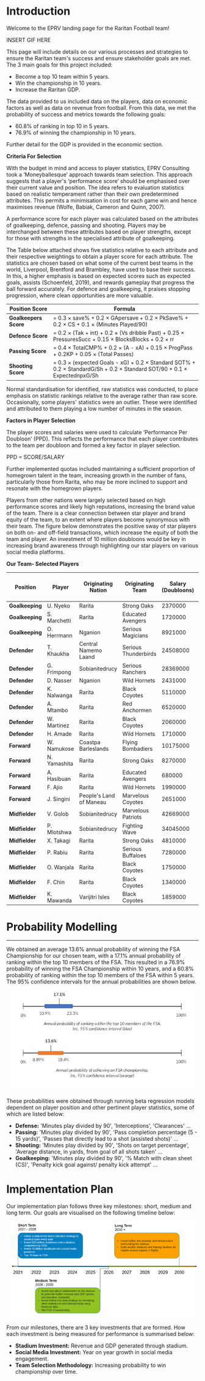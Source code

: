# Introduction 

Welcome to the EPRV landing page for the Raritan Football team! 

INSERT GIF HERE 

This page will include details on our various processes and strategies to ensure the Raritan team's success and ensure stakeholder goals are met. The 3 main goals for this project included:  
* Become a top 10 team within 5 years. 
* Win the championship in 10 years. 
* Increase the Raritan GDP. 

The data provided to us included data on the players, data on economic factors as well as data on revenue from football. From this data, we met the probability of success and metrics towards the following goals: 
* 60.8% of ranking in top 10 in 5 years. 
* 76.9% of winning the championship in 10 years. 

Further detail for the GDP is provided in the economic section. 

**Criteria For Selection**

With the budget in mind and access to player statistics, EPRV Consulting took a ‘Moneyballesque’ approach towards team selection. This approach suggests that a player's ‘performance score’ should be emphasised over their current value and position. The idea refers to evaluation statistics based on realistic temperament rather than their own predetermined attributes. This permits a minimisation in cost for each game win and hence maximises revenue (Wolfe, Babiak, Cameron and Quinn, 2007). 

A performance score for each player was calculated based on the attributes of goalkeeping, defence, passing and shooting. Players may be interchanged between these attributes based on player strengths, except for those with strengths in the specialised attribute of goalkeeping.

The Table below attached shows five statistics relative to each attribute and their respective weightings to obtain a player score for each attribute. The statistics are chosen based on what some of the current best teams in the world, Liverpool, Brentford and Brambley, have used to base their success. In this, a higher emphasis is based on expected scores such as expected goals, assists (Schoenfeld, 2019), and rewards gameplay that progress the ball forward accurately. For defence and goalkeeping, it praises stopping progression, where clean opportunities are more valuable. 

| Position Score      |   Formula                                                                                     |            
| --------------      |   --------------------------------------------------------------------------------------------|
|<b> Goalkeepers Score</b> | =  0.3 × save% + 0.2 × GApersave + 0.2 × PkSave% + 0.2 × CS + 0.1 × (Minutes Played/90) |
|<b>Defence Score</b> | = 0.2 × (Tak + int) + 0.2 × (Vs dribble Past) + 0.25 × PressuresSucc + 0.15 × BlocksBlocks + 0.2 × rr|
|<b>Passing Score </b>| = 0.4 × TotalCMP% + 0.2 × (A - xA) + 0.15 × ProgPass + 0.2KP + 0.05 × (Total Passes) | 
|<b>Shooting Score</b> | = 0.3 × (expected Goals - xG) + 0.2 × Standard SOT% + 0.2 × StandardG/Sh + 0.2 × Standard SOT/90 + 0.1 × ExpectednpxG/Sh|


Normal standardisation for identified, raw statistics was conducted, to place emphasis on statistic rankings relative to the average rather than raw score. Occasionally, some players' statistics were an outlier. These were identified and attributed to them playing a low number of minutes in the season. 


**Factors in Player Selection**

The player scores and salaries were used to calculate ‘Performance Per Doubloon’ (PPD). This reflects the performance that each player contributes to the team per doubloon and formed a key factor in player selection. 

PPD = SCORE/SALARY

Further implemented quotas included maintaining a sufficient proportion of homegrown talent in the team, increasing growth in the number of fans, particularly those from Rarita, who may be more inclined to support and resonate with the homegrown players. 

Players from other nations were largely selected based on high performance scores and likely high reputations, increasing the brand value of the team. There is a clear connection between star player and brand equity of the team, to an extent where players become synonymous with their team. The figure below demonstrates the positive sway of star players on both on- and off-field transactions, which increase the equity of both the team and player. An investment of 10 million doubloons would be key in increasing brand awareness through highlighting our star players on various social media platforms. 


**Our Team- Selected Players**

|Position|Player|Originating Nation|Originating Team|Salary (Doubloons)|PPD (Player Performance per million Doubloons)|
|--------|------|------------------|----------------|------------------|----------------------------------------------|
|<b>Goalkeeping</b>|U. Nyeko|Rarita|Strong Oaks|2370000|0.526900184|
|<b>Goalkeeping</b>|S. Marchetti|Rarita|Educated Avengers|1720000|0.202344232|
|<b>Goalkeeping</b>|O. Herrmann|Nganion|Serious Magicians|8921000|0.093147118|
|<b>Defender</b>|T. Khaukha|Central Namemo Laand|Serious Thunderbirds|24508000|0.228289722|
|<b>Defender</b>|G. Frimpong|Sobianitedrucy|Serious Ranchers|28369000|0.169191483|
|<b>Defender</b>|D. Nasser|Nganion|Wild Hornets|2431000|1.564616556|
|<b>Defender</b>|K. Nalwanga|Rarita|Black Coyotes|5110000|0.272919981|
|<b>Defender</b>|A. Mtambo|Rarita|Red Anchormen|6520000|0.129377489|
|<b>Defender</b>|W. Martinez|Rarita|Black Coyotes|2060000|0.307364286|
|<b>Defender</b>|H. Amade|Rarita|Wild Hornets|1710000|0.282127505|
|<b>Forward</b>|W. Namukose|Coastpa Barleslands|Flying Bombadiers|10175000|0.297421703|
|<b>Forward</b>|N. Yamashita|Rarita|Strong Oaks|8270000|0.187694591|
|<b>Forward</b>|A. Hasibuan|Rarita|Educated Avengers|680000|0.440014673|
|<b>Forward</b>|F. Ajio|Rarita|Wild Hornets|1990000|0.367779132|
|<b>Forward</b>|J. Singini|People's Land of Maneau|Marvelous Coyotes|2651000|0.417214083|
|<b>Midfielder</b>|V. Golob|Sobianitedrucy|Marvelous Patriots|42669000|0.138144879|
|<b>Midfielder</b>|P. Mlotshwa|Sobianitedrucy|Fighting Wave|34045000|0.124890539|
|<b>Midfielder</b>|X. Takagi|Rarita|Strong Oaks|4810000|0.856207944|
|<b>Midfielder</b>|P. Rabiu|Rarita|Serious Buffaloes|7280000|0.424678971|
|<b>Midfielder</b>|O. Wanjala|Rarita|Black Coyotes|1750000|1.647618475|
|<b>Midfielder</b>|F. Chin|Rarita|Black Coyotes|1340000|1.479212965|
|<b>Midfielder</b>|K. Mawanda|Varijitri Isles|Black Coyotes|1859000|2.459204192|


# Probability Modelling
---

We obtained an average 13.6% annual probability of winning the FSA Championship for our chosen team, with a 17.1% annual probability of ranking within the top 10 members of the FSA. This resulted in a 76.9% probability of winning the FSA Championship within 10 years, and a 60.8% probability of ranking within the top 10 members of the FSA within 5 years. The 95% confidence intervals for the annual probabilities are shown below.

<p align="center">
<img src="confidence.png"
     alt="95% Confidence Intervals" />
</p>

These probabilities were obtained through running beta regression models dependent on player position and other pertinent player statistics, some of which are listed below:

* <b> Defense:</b> 'Minutes play divided by 90', 'Interceptions', 'Clearances' ...
* <b> Passing:</b> 'Minutes play divided by 90', 'Pass completion percentage (5 - 15 yards)', 'Passes that directly lead to a shot (assisted shots)' ...
* <b> Shooting:</b> 'Minutes play divided by 90', 'Shots on target percentage', 'Average distance, in yards, from goal of all shots taken' ...
* <b> Goalkeeping:</b> 'Minutes play divided by 90', '% Match with clean sheet (CS)', 'Penalty kick goal against/ penalty kick attempt' ...


# Implementation Plan 

Our implementation plan follows three key milestones: short, medium and long term. Our goals are visualised on the following timeline below: 

<p align="center">
<img src="Timeline Plan.png" />
</p>

From our milestones, there are 3 key investments that are formed. How each investment is being measured for performance is summarised below:
* <b> Stadium Investment:</b> Revenue and GDP generated through stadium. 
* <b> Social Media Investment:</b> Year on year growth in social media engagement. 
* <b> Team Selection Methodology:</b> Increasing probability to win championship over time.
